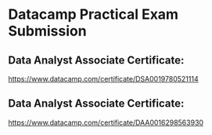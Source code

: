 # Datacamp Practical Exam Submission

## Data Analyst Associate Certificate:
https://www.datacamp.com/certificate/DSA0019780521114

## Data Analyst Associate Certificate:
https://www.datacamp.com/certificate/DAA0016298563930

